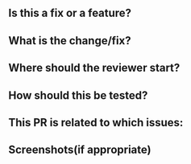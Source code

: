 ## Is this a fix or a feature?
## What is the change/fix?
## Where should the reviewer start?
## How should this be tested?
## This PR is related to which issues:
## Screenshots(if appropriate)

